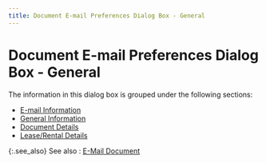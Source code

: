 ```yaml
---
title: Document E-mail Preferences Dialog Box - General
---
```


# Document E-mail  Preferences Dialog Box - General


The information in this dialog box is grouped under the following sections:

- [E-mail  Information]({{site.sp_baseurl}}/misc/e_mail_information_doc_e-mail_preferences_db_gen_tab_sales_returns.html)
- [General  Information]({{site.sp_baseurl}}/misc/general_information_doc_e-mail_prefs_db_sales_returns.html)
- [Document  Details]({{site.sp_baseurl}}/misc/document_details_doc_e-mail_prefs_db_sales_returns.html)
- [Lease/Rental  Details]({{site.sp_baseurl}}/misc/lease_rental_details_doc_e-mail_prefs_db_sales_returns.html)



{:.see_also}
See also
: [E-Mail  Document]({{site.sp_baseurl}}/sales-ret-docs/sales-ret-doc/common-opts/email/e_mail_document_common_sales_return_document_options.html)

